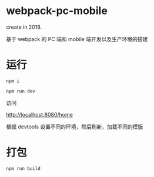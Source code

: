 # webpack-pc-mobile

create in 2018.

基于 webpack 的 PC 端和 mobile 端开发以及生产环境的搭建

# 运行

```
npm i

npm run dev

```

访问

[http://localhost:8080/home](http://localhost:8080/home)

根据 devtools 设置不同的环境，然后刷新，加载不同的模版

# 打包

```
npm run build
```
